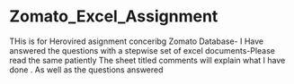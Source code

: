 # Zomato_Excel_Assignment
THis is for Herovired asignment conceribg Zomato Database- I Have answered the questions with a stepwise set of excel documents-Please read the same patiently
The sheet titled comments will explain what I have done . As well as the questions answered
